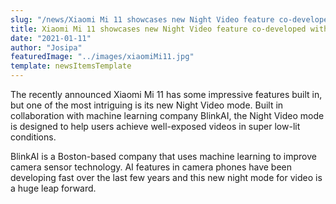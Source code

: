 ```yaml
---
slug: "/news/Xiaomi Mi 11 showcases new Night Video feature co-developed with BlinkAI"
title: Xiaomi Mi 11 showcases new Night Video feature co-developed with BlinkAI
date: "2021-01-11"
author: "Josipa"
featuredImage: "../images/xiaomiMi11.jpg"
template: newsItemsTemplate
---
```

The recently announced Xiaomi Mi 11 has some impressive features built in, but one of the most intriguing is its new Night Video mode. Built in collaboration with machine learning company BlinkAI, the Night Video mode is designed to help users achieve well-exposed videos in super low-lit conditions. 

BlinkAI is a Boston-based company that uses machine learning to improve camera sensor technology. AI features in camera phones have been developing fast over the last few years and this new night mode for video is a huge leap forward. 